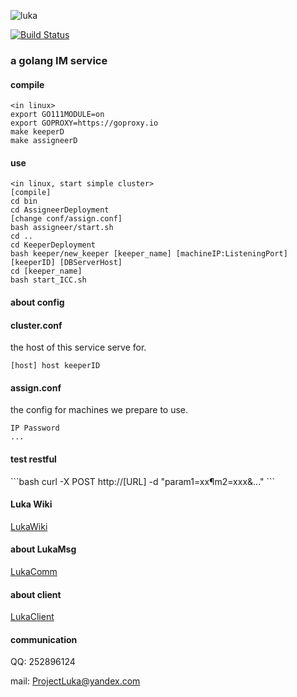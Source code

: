 ![luka](https://i.loli.net/2020/06/08/Sng2LXTsPUD6aod.jpg)

<p></p>

[![Build Status](https://travis-ci.com/dxyinme/Luka.svg?branch=master)](https://travis-ci.com/dxyinme/Luka)

<h3>a golang IM service</h3>

#### compile

```
<in linux>
export GO111MODULE=on
export GOPROXY=https://goproxy.io
make keeperD
make assigneerD
```

#### use 

```
<in linux, start simple cluster>
[compile]
cd bin
cd AssigneerDeployment
[change conf/assign.conf]
bash assigneer/start.sh
cd ..
cd KeeperDeployment
bash keeper/new_keeper [keeper_name] [machineIP:ListeningPort] [keeperID] [DBServerHost]
cd [keeper_name]
bash start_ICC.sh
```

#### about config

<h4>cluster.conf</h4>
the host of this service serve for.

```batch
[host] host keeperID
```

<h4>assign.conf</h4>
the config for machines we prepare to use.

```batch
IP Password
...
```
<h4>test restful</h4>
```bash
<post form>
curl -X POST http://[URL] -d "param1=xx&param2=xxx&..."
```


#### Luka Wiki
[LukaWiki](https://github.com/dxyinme/Luka/wiki)

#### about LukaMsg
[LukaComm](https://github.com/dxyinme/LukaComm)

#### about client
[LukaClient](https://github.com/dxyinme/LukaClient)

#### communication
QQ: 252896124 </p>
mail: ProjectLuka@yandex.com 